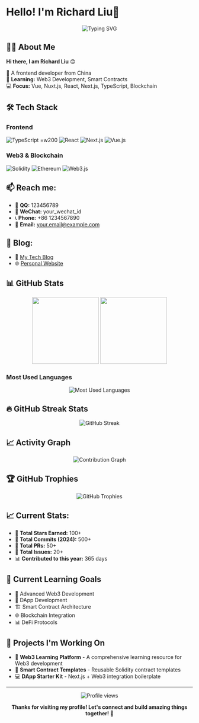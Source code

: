 # Hello! I'm Richard Liu👋

<div align="center">
  <img src="https://readme-typing-svg.herokuapp.com?font=Fira+Code&pause=1000&color=F75C7E&center=true&vCenter=true&width=435&lines=I'm+a+Front+end+developer+%3A)" alt="Typing SVG" />
</div>

## 🙋‍♂️ About Me

**Hi there, I am Richard Liu** 😊

🌱 A frontend developer from China  
🎯 **Learning:** Web3 Development, Smart Contracts  
💻 **Focus:** Vue, Nuxt.js, React, Next.js, TypeScript, Blockchain  

## 🛠️ Tech Stack

### Frontend
![TypeScript](https://img.shields.io/badge/-TypeScript-007ACC?style=flat-square&logo=typescript&logoColor=white) =w200
![React](https://img.shields.io/badge/-React-61DAFB?style=flat-square&logo=react&logoColor=black)
![Next.js](https://img.shields.io/badge/-Next.js-000000?style=flat-square&logo=nextdotjs&logoColor=white)
![Vue.js](https://img.shields.io/badge/-Vue.js-4FC08D?style=flat-square&logo=vuedotjs&logoColor=white)

### Web3 & Blockchain
![Solidity](https://img.shields.io/badge/-Solidity-363636?style=flat-square&logo=solidity&logoColor=white)
![Ethereum](https://img.shields.io/badge/-Ethereum-3C3C3D?style=flat-square&logo=ethereum&logoColor=white)
![Web3.js](https://img.shields.io/badge/-Web3.js-F16822?style=flat-square&logo=web3dotjs&logoColor=white)

## 📫 Reach me:

- 📱 **QQ:** 123456789
- 💬 **WeChat:** your_wechat_id
- 📞 **Phone:** +86 1234567890
- 📧 **Email:** [your.email@example.com](mailto:your.email@example.com)

## 📝 Blog:
- 📖 [My Tech Blog](https://your-blog-url.com)
- 🌐 [Personal Website](https://your-website.com)

## 📊 GitHub Stats

<div align="center">
  <img height="180em" src="https://github-readme-stats.vercel.app/api?username=yourusername&show_icons=true&theme=tokyonight&include_all_commits=true&count_private=true"/>
  <img height="180em" src="https://github-readme-stats.vercel.app/api/top-langs/?username=yourusername&layout=compact&langs_count=7&theme=tokyonight"/>
</div>

### Most Used Languages
<div align="center">
  <img src="https://github-readme-stats.vercel.app/api/top-langs/?username=yourusername&layout=pie&theme=tokyonight" alt="Most Used Languages" />
</div>

## 🔥 GitHub Streak Stats
<div align="center">
  <img src="https://github-readme-streak-stats.herokuapp.com/?user=yourusername&theme=tokyonight" alt="GitHub Streak" />
</div>

## 📈 Activity Graph
<div align="center">
  <img src="https://github-readme-activity-graph.vercel.app/graph?username=yourusername&theme=tokyo-night" alt="Contribution Graph" />
</div>

## 🏆 GitHub Trophies
<div align="center">
  <img src="https://github-profile-trophy.vercel.app/?username=yourusername&theme=tokyonight&row=1&column=6" alt="GitHub Trophies" />
</div>

## 📈 Current Stats:
- 🌟 **Total Stars Earned:** 100+
- 👥 **Total Commits (2024):** 500+
- 📂 **Total PRs:** 50+
- 🐛 **Total Issues:** 20+
- 📊 **Contributed to this year:** 365 days

## 🎯 Current Learning Goals

- 🔗 Advanced Web3 Development
- 📱 DApp Development
- 🏗️ Smart Contract Architecture
- 🌐 Blockchain Integration
- 📊 DeFi Protocols

## 💼 Projects I'm Working On

- 🚀 **Web3 Learning Platform** - A comprehensive learning resource for Web3 development
- 📝 **Smart Contract Templates** - Reusable Solidity contract templates
- 💻 **DApp Starter Kit** - Next.js + Web3 integration boilerplate

---

<div align="center">
  <img src="https://komarev.com/ghpvc/?username=yourusername&color=blueviolet" alt="Profile views" />
  
  **Thanks for visiting my profile! Let's connect and build amazing things together! 🚀**
</div>
